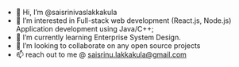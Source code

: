 - 👋 Hi, I’m @saisrinivaslakkakula
- 👀 I’m interested in Full-stack web development (React.js, Node.js) Application development using Java/C++;
- 🌱 I’m currently learning Enterprise System Design.
- 💞️ I’m looking to collaborate on any open source projects
- 📫 reach out to me @ saisrinu.lakkakula@gmail.com

<!---
saisrinivaslakkakula/saisrinivaslakkakula is a ✨ special ✨ repository because its `README.md` (this file) appears on your GitHub profile.
You can click the Preview link to take a look at your changes.
--->
